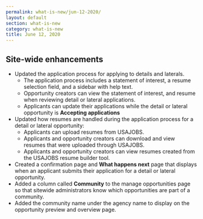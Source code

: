 ```yaml
---
permalink: what-is-new/jun-12-2020/
layout: default
section: what-is-new
category: what-is-new
title: June 12, 2020
---
```


## Site-wide enhancements

* Updated the application process for applying to details and laterals. 
  * The application process includes a statement of interest, a resume selection field, and a sidebar with help text.
  * Opportunity creators can view the statement of interest, and resume when reviewing detail or lateral applications.
  * Applicants can update their applications while the detail or lateral opportunity is **Accepting applications**
* Updated how resumes are handled during the application process for a detail or lateral opportunity:
  * Applicants can upload resumes from USAJOBS.
  * Applicants and opportunity creators can download and view resumes that were uploaded through USAJOBS.
  * Applicants and opportunity creators can view resumes created from the USAJOBS resume builder tool.
* Created a confirmation page and **What happens next** page that displays when an applicant submits their application for a detail or lateral opportunity.
* Added a column called **Community** to the manage opportunities page so that sitewide administrators know which opportunities are part of a community.
* Added the community name under the agency name to display on the opportunity preview and overview page. 
